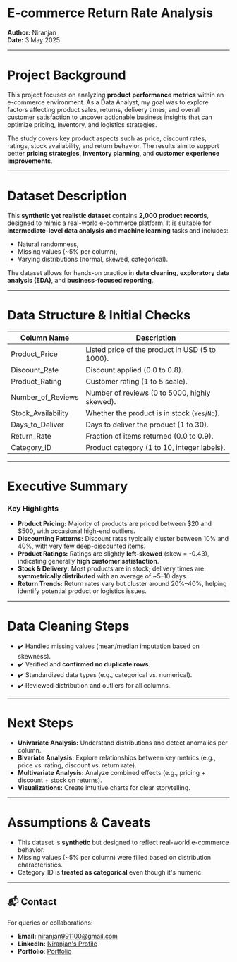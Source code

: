 
# E-commerce Return Rate Analysis

**Author:** Niranjan  
**Date:** 3 May 2025

---

# Project Background

This project focuses on analyzing **product performance metrics** within an e-commerce environment. As a Data Analyst, my goal was to explore factors affecting product sales, returns, delivery times, and overall customer satisfaction to uncover actionable business insights that can optimize pricing, inventory, and logistics strategies.

The study covers key product aspects such as price, discount rates, ratings, stock availability, and return behavior. The results aim to support better **pricing strategies**, **inventory planning**, and **customer experience improvements**.

---

# Dataset Description

This **synthetic yet realistic dataset** contains **2,000 product records**, designed to mimic a real-world e-commerce platform. It is suitable for **intermediate-level data analysis and machine learning** tasks and includes:

- Natural randomness,
- Missing values (~5% per column),
- Varying distributions (normal, skewed, categorical).

The dataset allows for hands-on practice in **data cleaning**, **exploratory data analysis (EDA)**, and **business-focused reporting**.

---

# Data Structure & Initial Checks

| Column Name           | Description                                                               |
|-----------------------|---------------------------------------------------------------------------|
| Product_Price         | Listed price of the product in USD (5 to 1000).                           |
| Discount_Rate         | Discount applied (0.0 to 0.8).                                            |
| Product_Rating        | Customer rating (1 to 5 scale).                                           |
| Number_of_Reviews     | Number of reviews (0 to 5000, highly skewed).                              |
| Stock_Availability    | Whether the product is in stock (`Yes`/`No`).                              |
| Days_to_Deliver       | Days to deliver the product (1 to 30).                                     |
| Return_Rate           | Fraction of items returned (0.0 to 0.9).                                   |
| Category_ID           | Product category (1 to 10, integer labels).                                |

---

# Executive Summary

### Key Highlights

- **Product Pricing:** Majority of products are priced between \$20 and \$500, with occasional high-end outliers.
- **Discounting Patterns:** Discount rates typically cluster between 10% and 40%, with very few deep-discounted items.
- **Product Ratings:** Ratings are slightly **left-skewed** (skew = -0.43), indicating generally **high customer satisfaction**.
- **Stock & Delivery:** Most products are in stock; delivery times are **symmetrically distributed** with an average of ~5–10 days.
- **Return Trends:** Return rates vary but cluster around 20%–40%, helping identify potential product or logistics issues.

---

# Data Cleaning Steps

- ✔️ Handled missing values (mean/median imputation based on skewness).
- ✔️ Verified and **confirmed no duplicate rows**.
- ✔️ Standardized data types (e.g., categorical vs. numerical).
- ✔️ Reviewed distribution and outliers for all columns.

---

# Next Steps

- **Univariate Analysis:** Understand distributions and detect anomalies per column.
- **Bivariate Analysis:** Explore relationships between key metrics (e.g., price vs. rating, discount vs. return rate).
- **Multivariate Analysis:** Analyze combined effects (e.g., pricing + discount + stock on returns).
- **Visualizations:** Create intuitive charts for clear storytelling.

---

# Assumptions & Caveats

- This dataset is **synthetic** but designed to reflect real-world e-commerce behavior.
- Missing values (~5% per column) were filled based on distribution characteristics.
- Category_ID is **treated as categorical** even though it's numeric.

---

## 📬 Contact

For queries or collaborations:  
- **Email:** niranjan991100@gmail.com  
- **LinkedIn:** [Niranjan's Profile](https://www.linkedin.com/in/niranjan-a83517229/)
- **Portfolio**: [Portfolio](https://niranjan910.github.io/NiranjanDataAnalystPortfolio.github.io/)
